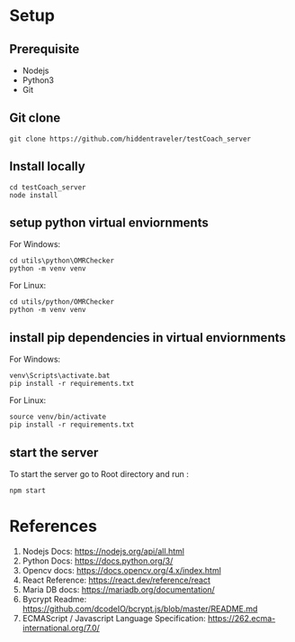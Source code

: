 # Setup

## Prerequisite
- Nodejs
- Python3
- Git

## Git clone
```
git clone https://github.com/hiddentraveler/testCoach_server
```

## Install locally
```
cd testCoach_server
node install
```

## setup python virtual enviornments

For Windows:
```
cd utils\python\OMRChecker
python -m venv venv
```

For Linux:
```
cd utils/python/OMRChecker
python -m venv venv
```

## install pip dependencies in virtual enviornments 

For Windows:
```
venv\Scripts\activate.bat
pip install -r requirements.txt
```

For Linux:
```
source venv/bin/activate
pip install -r requirements.txt
```

## start the server
To start the server go to Root directory and run :
```
npm start
```

# References
1. Nodejs Docs: https://nodejs.org/api/all.html
2. Python Docs: https://docs.python.org/3/
3. Opencv docs: https://docs.opencv.org/4.x/index.html
4. React Reference: https://react.dev/reference/react
5. Maria DB docs: https://mariadb.org/documentation/
6. Bycrypt Readme: https://github.com/dcodeIO/bcrypt.js/blob/master/README.md
7. ECMAScript / Javascript Language Specification: https://262.ecma-international.org/7.0/
